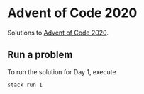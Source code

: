 # Advent of Code 2020

Solutions to [Advent of Code 2020](https://adventofcode.com/).

## Run a problem

To run the solution for Day 1, execute

```sh
stack run 1
```
